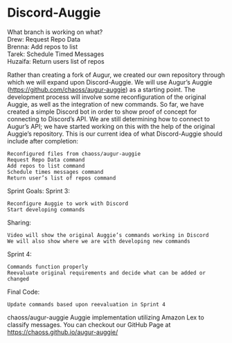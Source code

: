 # Discord-Auggie
What branch is working on what?  
Drew: Request Repo Data   
Brenna: Add repos to list  
Tarek: Schedule Timed Messages  
Huzaifa: Return users list of repos  

Rather than creating a fork of Augur, we created our own repository through which we will expand upon Discord-Auggie. We will use Augur’s Auggie (https://github.com/chaoss/augur-auggie) as a starting point. The development process will involve some reconfiguration of the original Auggie, as well as the integration of new commands. So far, we have created a simple Discord bot in order to show proof of concept for connecting to Discord’s API. We are still determining how to connect to Augur’s API; we have started working on this with the help of the original Auggie’s repository. This is our current idea of what Discord-Auggie should include after completion:

    Reconfigured files from chaoss/augur-auggie
    Request Repo Data command
    Add repos to list command
    Schedule times messages command
    Return user’s list of repos command

Sprint Goals:
Sprint 3:

    Reconfigure Auggie to work with Discord
    Start developing commands

Sharing: 

    Video will show the original Auggie’s commands working in Discord
    We will also show where we are with developing new commands

Sprint 4:

    Commands function properly
    Reevaluate original requirements and decide what can be added or changed

Final Code:

    Update commands based upon reevaluation in Sprint 4

chaoss/augur-auggie
Auggie implementation utilizing Amazon Lex to classify messages. You can checkout our GitHub Page at https://chaoss.github.io/augur-auggie/


